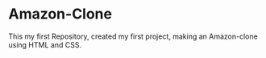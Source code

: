# Amazon-Clone
This my first Repository, created my first project, making an Amazon-clone using HTML and CSS.
